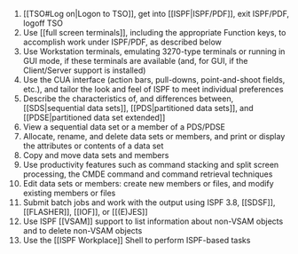 1. [[TSO#Log on|Logon to TSO]], get into [[ISPF|ISPF/PDF]], exit ISPF/PDF, logoff TSO
2. Use [[full screen terminals]], including the appropriate Function keys, to accomplish work under ISPF/PDF, as described below
3. Use Workstation terminals, emulating 3270-type terminals or running in GUI mode, if these terminals are available (and, for GUI, if the Client/Server support is installed)
4. Use the CUA interface (action bars, pull-downs, point-and-shoot fields, etc.), and tailor the look and feel of ISPF to meet individual preferences
5. Describe the characteristics of, and differences between, [[SDS|sequential data sets]], [[PDS|partitioned data sets]], and [[PDSE|partitioned data set extended]]
6. View a sequential data set or a member of a PDS/PDSE
7. Allocate, rename, and delete data sets or members, and print or display the attributes or contents of a data set
8. Copy and move data sets and members
9. Use productivity features such as command stacking and split screen processing, the CMDE command and command retrieval techniques
10. Edit data sets or members: create new members or files, and modify existing members or files 
11. Submit batch jobs and work with the output using ISPF 3.8, [[SDSF]], [[FLASHER]], [[IOF]], or [[(E)JES]]
12. Use ISPF [[VSAM]] support to list information about non-VSAM objects and to delete non-VSAM objects
13. Use the [[ISPF Workplace]] Shell to perform ISPF-based tasks